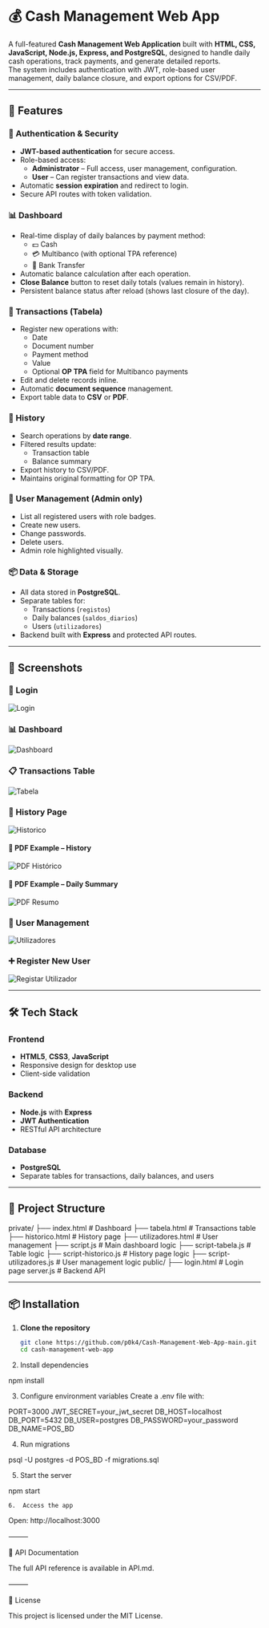 # 💰 Cash Management Web App

A full-featured **Cash Management Web Application** built with **HTML, CSS, JavaScript, Node.js, Express, and PostgreSQL**, designed to handle daily cash operations, track payments, and generate detailed reports.  
The system includes authentication with JWT, role-based user management, daily balance closure, and export options for CSV/PDF.

---

## 🚀 Features

### 🔐 Authentication & Security
- **JWT-based authentication** for secure access.
- Role-based access:
  - **Administrator** – Full access, user management, configuration.
  - **User** – Can register transactions and view data.
- Automatic **session expiration** and redirect to login.
- Secure API routes with token validation.

### 📊 Dashboard
- Real-time display of daily balances by payment method:
  - 💵 Cash  
  - 💳 Multibanco (with optional TPA reference)  
  - 🔄 Bank Transfer
- Automatic balance calculation after each operation.
- **Close Balance** button to reset daily totals (values remain in history).
- Persistent balance status after reload (shows last closure of the day).

### 🧾 Transactions (Tabela)
- Register new operations with:
  - Date
  - Document number
  - Payment method
  - Value
  - Optional **OP TPA** field for Multibanco payments
- Edit and delete records inline.
- Automatic **document sequence** management.
- Export table data to **CSV** or **PDF**.

### 📜 History
- Search operations by **date range**.
- Filtered results update:
  - Transaction table
  - Balance summary
- Export history to CSV/PDF.
- Maintains original formatting for OP TPA.

### 👥 User Management (Admin only)
- List all registered users with role badges.
- Create new users.
- Change passwords.
- Delete users.
- Admin role highlighted visually.

### 📦 Data & Storage
- All data stored in **PostgreSQL**.
- Separate tables for:
  - Transactions (`registos`)
  - Daily balances (`saldos_diarios`)
  - Users (`utilizadores`)
- Backend built with **Express** and protected API routes.

---

## 📸 Screenshots

### 🔑 Login
![Login](docs/images/login.jpeg)

### 📊 Dashboard
![Dashboard](docs/images/dashboard.jpeg)

### 📋 Transactions Table
![Tabela](docs/images/Tabela.jpeg)

### 📜 History Page
![Historico](docs/images/Historico.jpeg)

#### 📄 PDF Example – History
![PDF Histórico](docs/images/historico_movimentos_2025-08-09_1.jpeg)

#### 📄 PDF Example – Daily Summary
![PDF Resumo](docs/images/resumo_caixa_2025-08-09_1.jpeg)

### 👥 User Management
![Utilizadores](docs/images/Utilizadores.jpeg)

### ➕ Register New User
![Registar Utilizador](docs/images/registar_utilizador.jpeg)

---

## 🛠️ Tech Stack

### Frontend
- **HTML5**, **CSS3**, **JavaScript**
- Responsive design for desktop use
- Client-side validation

### Backend
- **Node.js** with **Express**
- **JWT Authentication**
- RESTful API architecture

### Database
- **PostgreSQL**
- Separate tables for transactions, daily balances, and users

---

## 📂 Project Structure

private/
├── index.html           # Dashboard
├── tabela.html          # Transactions table
├── historico.html       # History page
├── utilizadores.html    # User management
├── script.js            # Main dashboard logic
├── script-tabela.js     # Table logic
├── script-historico.js  # History page logic
├── script-utilizadores.js # User management logic
public/
├── login.html           # Login page
server.js                  # Backend API

---

## 📦 Installation

1. **Clone the repository**
   ```bash
   git clone https://github.com/p0k4/Cash-Management-Web-App-main.git
   cd cash-management-web-app

2.	Install dependencies

npm install

3.	Configure environment variables
Create a .env file with:

PORT=3000
JWT_SECRET=your_jwt_secret
DB_HOST=localhost
DB_PORT=5432
DB_USER=postgres
DB_PASSWORD=your_password
DB_NAME=POS_BD


4.	Run migrations

psql -U postgres -d POS_BD -f migrations.sql

5.	Start the server

npm start


	6.	Access the app
Open: http://localhost:3000

⸻

📜 API Documentation

The full API reference is available in API.md.

⸻

📄 License

This project is licensed under the MIT License.

